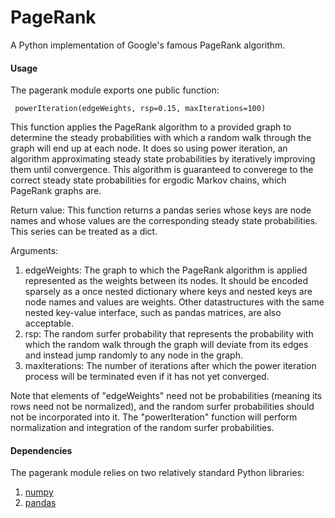 # PageRank
A Python implementation of Google's famous PageRank algorithm.

#### Usage

The pagerank module exports one public function:

     powerIteration(edgeWeights, rsp=0.15, maxIterations=100)
     
This function applies the PageRank algorithm to a provided graph to determine the steady probabilities with which a random walk through the graph will end up at each node. It does so using power iteration, an algorithm approximating steady state probabilities by iteratively improving them until convergence. This algorithm is guaranteed to converege to the correct steady state probabilities for ergodic Markov chains, which PageRank graphs are.

Return value: This function returns a pandas series whose keys are node names and whose values are the corresponding steady state probabilities. This series can be treated as a dict.
  
Arguments:

1.  edgeWeights: The graph to which the PageRank algorithm is applied represented as the weights between its nodes. It should be encoded sparsely as a once nested dictionary where keys and nested keys are node names and values are weights. Other datastructures with the same nested key-value interface, such as pandas matrices, are also acceptable. 
2.  rsp: The random surfer probability that represents the probability with which the random walk through the graph will deviate from its edges and instead jump randomly to any node in the graph. 
3.  maxIterations: The number of iterations after which the power iteration process will be terminated even if it has not yet converged.

Note that elements of "edgeWeights" need not be probabilities (meaning its rows need not be normalized), and the random surfer probabilities should not be incorporated into it. The "powerIteration" function will perform normalization and integration of the random surfer probabilities.

#### Dependencies

The pagerank module relies on two relatively standard Python libraries:

1.  [numpy](http://www.numpy.org/) 
2.  [pandas](http://pandas.pydata.org/)

